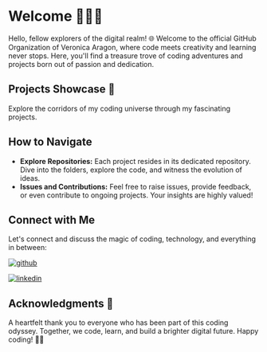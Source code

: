 # Welcome 👩‍💻🚀
Hello, fellow explorers of the digital realm! 🌐 Welcome to the official GitHub Organization of Veronica Aragon, where code meets creativity and learning never stops.
Here, you'll find a treasure trove of coding adventures and projects born out of passion and dedication.

## Projects Showcase 🚀
Explore the corridors of my coding universe through my fascinating projects.

## How to Navigate
  - **Explore Repositories:** Each project resides in its dedicated repository. Dive into the folders, explore the code, and witness the evolution of ideas.
  - **Issues and Contributions:** Feel free to raise issues, provide feedback, or even contribute to ongoing projects. Your insights are highly valued!
    
## Connect with Me
Let's connect and discuss the magic of coding, technology, and everything in between:
  
  [![github](https://img.shields.io/badge/GitHub-000000?style=for-the-badge&logo=GitHub&logoColor=white)](https://github.com/veronicaaragon)
  
  [![linkedin](https://img.shields.io/badge/LinkedIn-000000?style=for-the-badge&logo=LinkedIn&logoColor=blue)](https://www.linkedin.com/in/veronicaragon/)
    
## Acknowledgments 🙏 
A heartfelt thank you to everyone who has been part of this coding odyssey.
Together, we code, learn, and build a brighter digital future. Happy coding! 🚀✨
